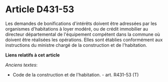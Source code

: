 # Article D431-53

Les demandes de bonifications d'intérêts doivent être adressées par les organismes d'habitations à loyer modéré, ou de crédit
immobilier au directeur départemental de l'équipement compétent dans la commune où doivent être réalisées les opérations.
Elles sont établies conformément aux instructions du ministre chargé de la construction et de l'habitation.

**Liens relatifs à cet article**

_Anciens textes_:

  - Code de la construction et de l'habitation. - art. R431-53 (T)
